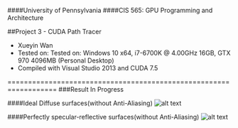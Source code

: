 ####University of Pennsylvania
####CIS 565: GPU Programming and Architecture

##Project 3 - CUDA Path Tracer
* Xueyin Wan
* Tested on: Tested on: Windows 10 x64, i7-6700K @ 4.00GHz 16GB, GTX 970 4096MB (Personal Desktop)
* Compiled with Visual Studio 2013 and CUDA 7.5

==================================================================
###Result In Progress

####Ideal Diffuse surfaces(without Anti-Aliasing)
![alt text](https://github.com/xueyinw/Project3-CUDA-Path-Tracer/blob/master/results/cornell.2016-10-03_01-03-54z.5000samp.png "Ideal Diffuse surfaces")

####Perfectly specular-reflective surfaces(without Anti-Aliasing)
![alt text](https://github.com/xueyinw/Project3-CUDA-Path-Tracer/blob/master/results/cornell.2016-10-03_01-03-54z.5000samp.png "Perfectly specular-reflective surfaces")
